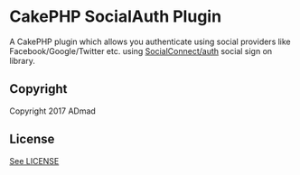 CakePHP SocialAuth Plugin
================================

A CakePHP plugin which allows you authenticate using social providers like
Facebook/Google/Twitter etc. using [SocialConnect/auth](https://github.com/SocialConnect/auth)
social sign on library.

Copyright
---------
Copyright 2017 ADmad

License
-------
[See LICENSE](LICENSE.txt)
